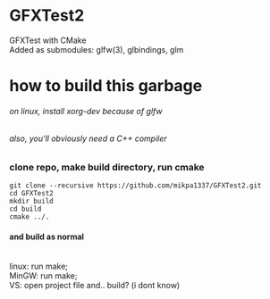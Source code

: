 # GFXTest2
GFXTest with CMake
\
Added as submodules: glfw(3), glbindings, glm
# how to build this garbage
###### on linux, install xorg-dev because of glfw
###### also, you'll obviously need a C++ compiler

### clone repo, make build directory, run cmake
```
git clone --recursive https://github.com/mikpa1337/GFXTest2.git
cd GFXTest2
mkdir build
cd build
cmake ../.
```
#### and build as normal
\
linux: run make;
\
MinGW: run make;
\
VS: open project file and.. build? (i dont know)

